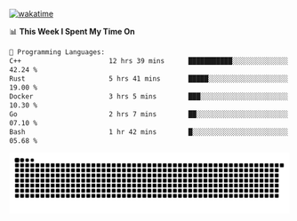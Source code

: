 [![wakatime](https://wakatime.com/badge/user/384f91c6-4eee-411f-8f3b-1b691f58a544.svg)](https://wakatime.com/@384f91c6-4eee-411f-8f3b-1b691f58a544)

<!--START_SECTION:waka-->
📊 **This Week I Spent My Time On** 

```text
💬 Programming Languages: 
C++                      12 hrs 39 mins      ███████████░░░░░░░░░░░░░░   42.24 % 
Rust                     5 hrs 41 mins       █████░░░░░░░░░░░░░░░░░░░░   19.00 % 
Docker                   3 hrs 5 mins        ███░░░░░░░░░░░░░░░░░░░░░░   10.30 % 
Go                       2 hrs 7 mins        ██░░░░░░░░░░░░░░░░░░░░░░░   07.10 % 
Bash                     1 hr 42 mins        █░░░░░░░░░░░░░░░░░░░░░░░░   05.68 % 
```


<!--END_SECTION:waka-->

<picture>
  <source media="(prefers-color-scheme: dark)" srcset="https://raw.githubusercontent.com/fuwx295/fuwx295/output/github-contribution-grid-snake-dark.svg">
  <source media="(prefers-color-scheme: light)" srcset="https://raw.githubusercontent.com/fuwx295/fuwx295/output/github-contribution-grid-snake.svg">
  <img alt="github contribution grid snake animation" src="https://raw.githubusercontent.com/fuwx295/fuwx295/output/github-contribution-grid-snake.svg">
</picture>
